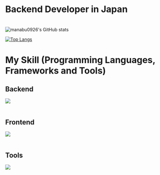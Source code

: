 # Backend Developer in Japan
#
![manabu0926's GitHub stats](https://github-readme-stats-sd4v.vercel.app/api?username=manabu0926&show_icons=true&theme=vue-dark&count_private=true")

[![Top Langs](https://github-readme-stats.vercel.app/api/top-langs/?username=manabu0926&layout=compact&theme=vue-dark)](https://github.com/anuraghazra/github-readme-stats)


# My Skill (Programming Languages, Frameworks and Tools)
## Backend
<img src="https://skillicons.dev/icons?i=ruby,rails,rust,mysql,firebase,gcp,aws" /> <br /><br />
## Frontend
<img src="https://skillicons.dev/icons?i=react,next,typescript,flutter,html,css,js,jquery" /> <br /><br />
## Tools
<img src="https://skillicons.dev/icons?i=docker,vscode,github" /> <br /><br />

